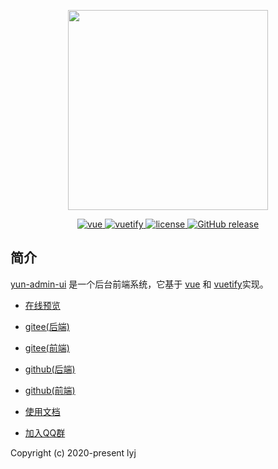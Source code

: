 <p align="center">
  <img width="320" src="https://cdn.vuetifyjs.com/images/logos/vuetify-logo-300.png">
</p>

<p align="center">
  <a href="https://github.com/vuejs/vue">
    <img src="https://img.shields.io/badge/vue-2.6.10-brightgreen.svg" alt="vue">
  </a>
  <a href="https://github.com/vuetifyjs/vuetify">
    <img src="https://img.shields.io/badge/vuetify-2.07-brightgreen.svg" alt="vuetify">
  </a>
  <a href="https://github.com/lyj5812/yun-admin-ui">
    <img src="https://img.shields.io/github/license/mashape/apistatus.svg" alt="license">
  </a>
  <a href="https://github.com/lyj5812/yun-admin-ui/releases">
    <img src="https://img.shields.io/github/release/PanJiaChen/vue-element-admin.svg" alt="GitHub release">
  </a>
</p>

## 简介

[yun-admin-ui](https://github.com/lyj5812/yun-admin-ui) 是一个后台前端系统，它基于 [vue](https://github.com/vuejs/vue) 和 [vuetify](https://vuetifyjs.com/)实现。

- [在线预览](https://yun-admin.cn)

- [gitee(后端)](https://gitee.com/lyj5812/yun-admin)

- [gitee(前端)](https://gitee.com/lyj5812/yun-admin-ui)

- [github(后端)](https://github.com/lyj5812/yun-admin)

- [github(前端)](https://github.com/lyj5812/yun-admin-ui)

- [使用文档](https://yun-admin.cn/docs)

- [加入QQ群](https://jq.qq.com/?_wv=1027&k=5wLczSg)

Copyright (c) 2020-present lyj
